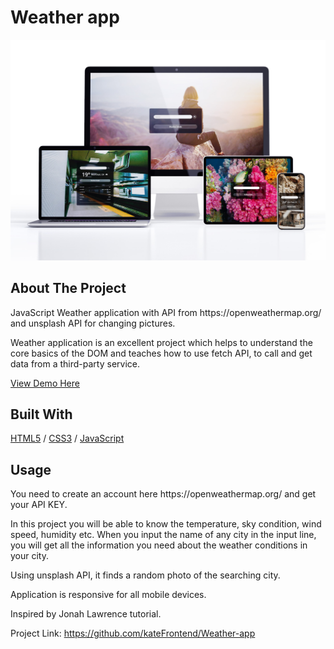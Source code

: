 <div>
  <h1>Weather app</h1> 
  <img src="09!!!.jpg" alt="Weather app" width="auto">
</div>

<!-- ABOUT THE PROJECT -->
## About The Project
<p>JavaScript Weather application with API from https://openweathermap.org/ and unsplash API for changing pictures.</p>
<p>Weather application is an excellent project which helps to understand the core basics of the DOM and teaches how to use fetch API, to call and get data from a third-party service.</p>

  <p>
 <a href="https://weather-search-app.glitch.me/">View Demo Here</a>
  </p>

## Built With

[HTML5](https://www.w3schools.com/html/) / [CSS3](https://www.w3schools.com/css/) / [JavaScript](https://www.w3schools.com/js/)
 
<!-- USAGE EXAMPLES -->
## Usage

<p>You need to create an account here https://openweathermap.org/ and get your API KEY.</p>
<p>In this project you will be able to know the temperature, sky condition, wind speed, humidity etc. When you input the name of any city in the input line, you will get all the information you need about the weather conditions in your city.</p>
<p>Using unsplash API, it finds a random photo of the searching city.</p>
<p>Application is responsive for all mobile devices.</p>
<p>Inspired by Jonah Lawrence tutorial.</p>

Project Link: https://github.com/kateFrontend/Weather-app
